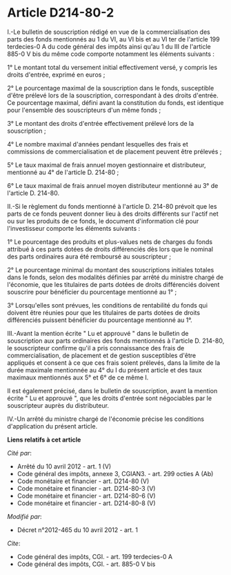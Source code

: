 # Article D214-80-2

I.-Le bulletin de souscription rédigé en vue de la commercialisation des parts des fonds mentionnés au 1 du VI, au VI bis et
au VI ter de l'article 199 terdecies-0 A du code général des impôts ainsi qu'au 1 du III de l'article 885-0 V bis du même
code comporte notamment les éléments suivants : 

1° Le montant total du versement initial effectivement versé, y compris les droits d'entrée, exprimé en euros ; 

2° Le pourcentage maximal de la souscription dans le fonds, susceptible d'être prélevé lors de la souscription, correspondant
à des droits d'entrée. Ce pourcentage maximal, défini avant la constitution du fonds, est identique pour l'ensemble des
souscripteurs d'un même fonds ; 

3° Le montant des droits d'entrée effectivement prélevé lors de la souscription ; 

4° Le nombre maximal d'années pendant lesquelles des frais et commissions de commercialisation et de placement peuvent être
prélevés ; 

5° Le taux maximal de frais annuel moyen gestionnaire et distributeur, mentionné au 4° de l'article D. 214-80 ; 

6° Le taux maximal de frais annuel moyen distributeur mentionné au 3° de l'article D. 214-80. 

II.-Si le règlement du fonds mentionné à l'article D. 214-80 prévoit que les parts de ce fonds peuvent donner lieu à des
droits différents sur l'actif net ou sur les produits de ce fonds, le document d'information clé pour l'investisseur comporte
les éléments suivants : 

1° Le pourcentage des produits et plus-values nets de charges du fonds attribué à ces parts dotées de droits différenciés dès
lors que le nominal des parts ordinaires aura été remboursé au souscripteur ; 

2° Le pourcentage minimal du montant des souscriptions initiales totales dans le fonds, selon des modalités définies par
arrêté du ministre chargé de l'économie, que les titulaires de parts dotées de droits différenciés doivent souscrire pour
bénéficier du pourcentage mentionné au 1° ; 

3° Lorsqu'elles sont prévues, les conditions de rentabilité du fonds qui doivent être réunies pour que les titulaires de
parts dotées de droits différenciés puissent bénéficier du pourcentage mentionné au 1°. 

III.-Avant la mention écrite " Lu et approuvé " dans le bulletin de souscription aux parts ordinaires des fonds mentionnés à
l'article D. 214-80, le souscripteur confirme qu'il a pris connaissance des frais de commercialisation, de placement et de
gestion susceptibles d'être appliqués et consent à ce que ces frais soient prélevés, dans la limite de la durée maximale
mentionnée au 4° du I du présent article et des taux maximaux mentionnés aux 5° et 6° de ce même I. 

Il est également précisé, dans le bulletin de souscription, avant la mention écrite " Lu et approuvé ", que les droits
d'entrée sont négociables par le souscripteur auprès du distributeur. 

IV.-Un arrêté du ministre chargé de l'économie précise les conditions d'application du présent article.

**Liens relatifs à cet article**

_Cité par_:

  - Arrêté du 10 avril 2012 - art. 1 (V)
  - Code général des impôts, annexe 3, CGIAN3. - art. 299 octies A (Ab)
  - Code monétaire et financier - art. D214-80 (V)
  - Code monétaire et financier - art. D214-80-3 (V)
  - Code monétaire et financier - art. D214-80-6 (V)
  - Code monétaire et financier - art. D214-80-8 (V)

_Modifié par_:

  - Décret n°2012-465 du 10 avril 2012 - art. 1

_Cite_:

  - Code général des impôts, CGI. - art. 199 terdecies-0 A
  - Code général des impôts, CGI. - art. 885-0 V bis

